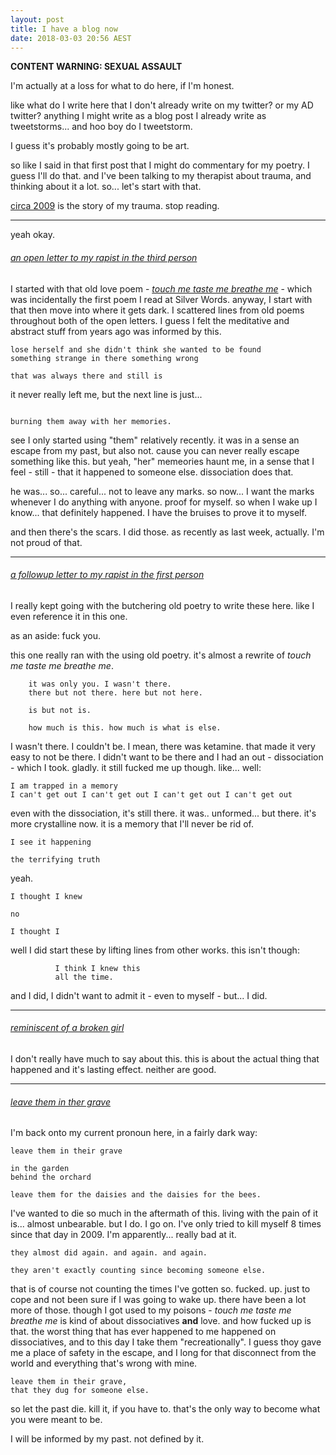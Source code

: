 ```yaml
---
layout: post
title: I have a blog now 
date: 2018-03-03 20:56 AEST
---
```


**CONTENT WARNING: SEXUAL ASSAULT**

I'm actually at a loss for what to do here, if I'm honest.

like what do I write here that I don't already write on my twitter? or my AD twitter? anything I might write as a blog post I already write as tweetstorms... and hoo boy do I tweetstorm.

I guess it's probably mostly going to be art.

so like I said in that first post that I might do commentary for my poetry. I guess I'll do that. and I've been talking to my therapist about trauma, and thinking about it a lot. so... let's start with that.

[circa 2009](https://scoutquinn.github.io/poetry/circa%202009/) is the story of my trauma. stop reading.

---

yeah okay.

###### _[an open letter to my rapist in the third person](https://scoutquinn.github.io/poetry/circa%202009/an%20open%20letter%20to%20my%20rapist%20in%20the%20third%20person)_

I started with that old love poem - _[touch me taste me breathe me](https://scoutquinn.github.io/poetry/the%20telegraph%20pole%20has%20spoke%20to%20me/touch%20me%20taste%20me%20breathe%20me)_ - which was incidentally the first poem I read at Silver Words. anyway, I start with that then move into where it gets dark. I scattered lines from old poems throughout both of the open letters. I guess I felt the meditative and abstract stuff from years ago was informed by this.

```
lose herself and she didn't think she wanted to be found
something strange in there something wrong

that was always there and still is
```

it never really left me, but the next line is just...

```

burning them away with her memories.
```

see I only started using "them" relatively recently. it was in a sense an escape from my past, but also not. cause you can never really escape something like this. but yeah, "her" memeories haunt me, in a sense that I feel - still - that it happened to someone else. dissociation does that.

he was... so... careful... not to leave any marks. so now... I want the marks whenever I do anything with anyone. proof for myself. so when I wake up I know... that definitely happened. I have the bruises to prove it to myself.

and then there's the scars. I did those. as recently as last week, actually. I'm not proud of that.

---

###### _[a followup letter to my rapist in the first person](https://scoutquinn.github.io/poetry/circa%202009/a%20followup%20letter%20to%20my%20rapist%20in%20the%20first%20person)_

I really kept going with the butchering old poetry to write these here. like I even reference it in this one.

as an aside: fuck you.

this one really ran with the using old poetry. it's almost a rewrite of _touch me taste me breathe me_.

```
    it was only you. I wasn't there.
    there but not there. here but not here.

    is but not is.

    how much is this. how much is what is else.
```

I wasn't there. I couldn't be. I mean, there was ketamine. that made it very easy to not be there. I didn't want to be there and I had an out - dissociation - which I took. gladly. it still fucked me up though. like... well:

```
I am trapped in a memory 
I can't get out I can't get out I can't get out I can't get out 
```

even with the dissociation, it's still there. it was.. unformed... but there. it's more crystalline now. it is a memory that I'll never be rid of.

```
I see it happening

the terrifying truth
```

yeah.

```
I thought I knew

no

I thought I
```

well I did start these by lifting lines from other works. this isn't though:

```
          I think I knew this
          all the time.
```

and I did, I didn't want to admit it - even to myself - but... I did.

---

###### _[reminiscent of a broken girl](https://scoutquinn.github.io/poetry/circa%202009/reminiscent%20of%20a%20broken%20girl)_

I don't really have much to say about this. this is about the actual thing that happened and it's lasting effect. neither are good.

---
###### _[leave them in ther grave](https://scoutquinn.github.io/poetry/circa%202009/leave%20them%20in%20their%20grave)_

I'm back onto my current pronoun here, in a fairly dark way:

```
leave them in their grave

in the garden
behind the orchard

leave them for the daisies and the daisies for the bees.
```

I've wanted to die so much in the aftermath of this. living with the pain of it is... almost unbearable. but I do. I go on. I've only tried to kill myself 8 times since that day in 2009. I'm apparently... really bad at it.

```
they almost did again. and again. and again.

they aren't exactly counting since becoming someone else.
```

that is of course not counting the times I've gotten so. fucked. up. just to cope and not been sure if I was going to wake up. there have been a lot more of those. though I got used to my poisons - _touch me taste me breathe me_ is kind of about dissociatives **and** love. and how fucked up is that. the worst thing that has ever happened to me happened on dissociatives, and to this day I take them "recreationally". I guess thoy gave me a place of safety in the escape, and I long for that disconnect from the world and everything that's wrong with mine.

```
leave them in their grave,
that they dug for someone else.
```

so let the past die. kill it, if you have to. that's the only way to become what you were meant to be.

I will be informed by my past. not defined by it.
